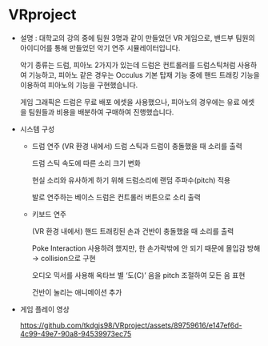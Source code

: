 # VRproject

- 설명 : 대학교의 강의 중에 팀원 3명과 같이 만들었던 VR 게임으로, 밴드부 팀원의 아이디어를 통해 만들었던 악기 연주 시뮬레이터입니다.

  악기 종류는 드럼, 피아노 2가지가 있는데 드럼은 컨트롤러를 드럼스틱처럼 사용하여 기능하고, 피아노 같은 경우는 Occulus 기본 탑재 기능 중에 핸드 트래킹 기능을 이용하여 피아노의 기능을 구현했습니다.

  게임 그래픽은 드럼은 무료 배포 에셋을 사용했으나, 피아노의 경우에는 유료 에셋을 팀원들과 비용을 배분하여 구매하여 진행했습니다.

- 시스템 구성
  - 드럼 연주
    (VR 환경 내에서) 드럼 스틱과 드럼이 충돌했을 때 소리를 출력
    
    드럼 스틱 속도에 따른 소리 크기 변화
    
    현실 소리와 유사하게 하기 위해 드럼소리에 랜덤 주파수(pitch) 적용
    
    발로 연주하는 베이스 드럼은 컨트롤러 버튼으로 소리 출력
    
  - 키보드 연주
  
    (VR 환경 내에서) 핸드 트래킹된 손과 건반이 충돌했을 때 소리를 출력
    
    Poke Interaction 사용하려 했지만, 한 손가락밖에 안 되기 때문에 몰입감 방해 → collision으로 구현
    
    오디오 믹서를 사용해 옥타브 별 ‘도(C)’ 음을 pitch 조절하여 모든 음 표현
    
    건반이 눌리는 애니메이션 추가

- 게임 플레이 영상
  
  https://github.com/tkdgjs98/VRproject/assets/89759616/e147ef6d-4c99-49e7-90a8-94539973ec75
